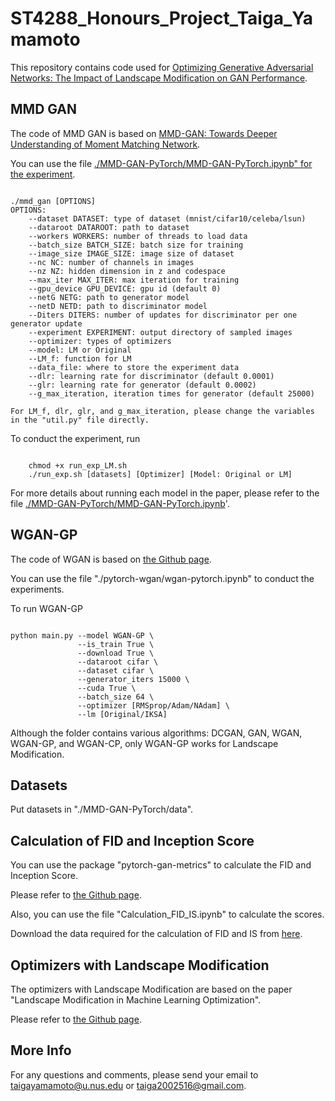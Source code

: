 # ST4288_Honours_Project_Taiga_Yamamoto

This repository contains code used for [Optimizing Generative Adversarial Networks: The Impact of Landscape Modification on GAN Performance](https://github.com/TaigaYamamoto516/ST4288_Honours_Project_Taiga_Yamamoto/blob/main/ST4288_Honours_Thesis_Taiga_Yamamoto.pdf).

## MMD GAN

The code of MMD GAN is based on [MMD-GAN: Towards Deeper Understanding of Moment Matching Network](https://github.com/OctoberChang/MMD-GAN).

You can use the file [./MMD-GAN-PyTorch/MMD-GAN-PyTorch.ipynb" for the experiment](https://github.com/TaigaYamamoto516/ST4288_Honours_Project_Taiga_Yamamoto/blob/main/MMD-GAN-PyTorch/MMD-GAN-PyTorch.ipynb).

```

./mmd_gan [OPTIONS]
OPTIONS:
    --dataset DATASET: type of dataset (mnist/cifar10/celeba/lsun)
    --dataroot DATAROOT: path to dataset
    --workers WORKERS: number of threads to load data
    --batch_size BATCH_SIZE: batch size for training
    --image_size IMAGE_SIZE: image size of dataset
    --nc NC: number of channels in images
    --nz NZ: hidden dimension in z and codespace
    --max_iter MAX_ITER: max iteration for training
    --gpu_device GPU_DEVICE: gpu id (default 0)
    --netG NETG: path to generator model
    --netD NETD: path to discriminator model
    --Diters DITERS: number of updates for discriminator per one generator update
    --experiment EXPERIMENT: output directory of sampled images
    --optimizer: types of optimizers
    --model: LM or Original
    --LM_f: function for LM
    --data_file: where to store the experiment data
    --dlr: learning rate for discriminator (default 0.0001)
    --glr: learning rate for generator (default 0.0002)
    --g_max_iteration, iteration times for generator (default 25000)

For LM_f, dlr, glr, and g_max_iteration, please change the variables in the "util.py" file directly.

```

To conduct the experiment, run
```

    chmod +x run_exp_LM.sh
    ./run_exp.sh [datasets] [Optimizer] [Model: Original or LM]

```

For more details about running each model in the paper, please refer to the file [./MMD-GAN-PyTorch/MMD-GAN-PyTorch.ipynb](https://github.com/TaigaYamamoto516/ST4288_Honours_Project_Taiga_Yamamoto/blob/main/MMD-GAN-PyTorch/MMD-GAN-PyTorch.ipynb)'.

## WGAN-GP

The code of WGAN is based on [the Github page](https://github.com/Zeleni9/pytorch-wgan).

You can use the file "./pytorch-wgan/wgan-pytorch.ipynb" to conduct the experiments.

To run WGAN-GP

```

python main.py --model WGAN-GP \
               --is_train True \
               --download True \
               --dataroot cifar \
               --dataset cifar \
               --generator_iters 15000 \
               --cuda True \
               --batch_size 64 \
               --optimizer [RMSprop/Adam/NAdam] \
               --lm [Original/IKSA]

```

Although the folder contains various algorithms: DCGAN, GAN, WGAN, WGAN-GP, and WGAN-CP, only WGAN-GP works for Landscape Modification.

## Datasets

Put datasets in "./MMD-GAN-PyTorch/data".

## Calculation of FID and Inception Score

You can use the package "pytorch-gan-metrics" to calculate the FID and Inception Score.

Please refer to [the Github page](https://github.com/w86763777/pytorch-gan-metrics).

Also, you can use the file "Calculation_FID_IS.ipynb" to calculate the scores.

Download the data required for the calculation of FID and IS from [here](https://drive.google.com/drive/folders/1UBdzl6GtNMwNQ5U-4ESlIer43tNjiGJC).


## Optimizers with Landscape Modification

The optimizers with Landscape Modification are based on the paper "Landscape Modification in Machine Learning Optimization".

Please refer to [the Github page](https://github.com/IoanaTodea22/LandscapeModification.git).

## More Info

For any questions and comments, please send your email to taigayamamoto@u.nus.edu or taiga2002516@gmail.com.
